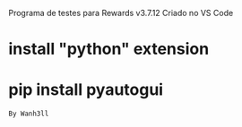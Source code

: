 Programa de testes para Rewards v3.7.12
Criado no VS Code
# install "python" extension
# pip install pyautogui
    By Wanh3ll
